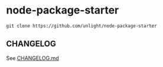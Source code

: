 node-package-starter
===
```
git clone https://github.com/unlight/node-package-starter
```

CHANGELOG
---
See [CHANGELOG.md](CHANGELOG.md)
